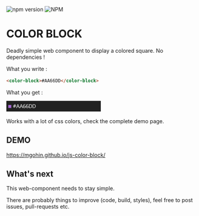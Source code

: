 ![npm version](https://img.shields.io/npm/v/color-block) ![NPM](https://img.shields.io/npm/l/color-block)

# COLOR BLOCK

Deadly simple web component to display a colored square. No dependencies !

What you write :
```html
<color-block>#AA66DD</color-block>
```
What you get :

![example](images/example.png)

Works with a lot of css colors, check the complete demo page.

## DEMO

https://mgohin.github.io/js-color-block/

## What's next
This web-component needs to stay simple. 

There are probably things to improve (code, build, styles), 
feel free to post issues, pull-requests etc.
